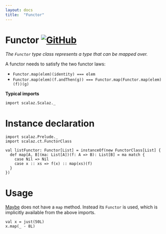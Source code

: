 ```yaml
---
layout: docs
title:  "Functor"
---
```


# Functor [![GitHub](../img/github.png)](https://github.com/scalaz/scalaz/blob/series/8.0.x/base/shared/src/main/scala/scalaz/ct/functor.scala)

*The `Functor` type class represents a type that can be mapped over.*

A functor needs to satisfy the two functor laws:

- `Functor.map(elem)(identity) === elem`
- `Functor.map(elem)(f.andThen(g)) === Functor.map(Functor.map(elem)(f))(g)`

**Typical imports**

```tut:silent
import scalaz.Scalaz._
```

# Instance declaration

```tut
import scalaz.Prelude._
import scalaz.ct.FunctorClass

val listFunctor: Functor[List] = instanceOf(new FunctorClass[List] {
  def map[A, B](ma: List[A])(f: A => B): List[B] = ma match {
    case Nil => Nil
    case x :: xs => f(x) :: map(xs)(f)
  }
})
```

# Usage

[Maybe](../data/Maybe.html) does not have a `map` method. Instead its `Functor` is used, which is implicitly available from the above imports.

```tut
val x = just(50L)
x.map(_ - 8L)
```
